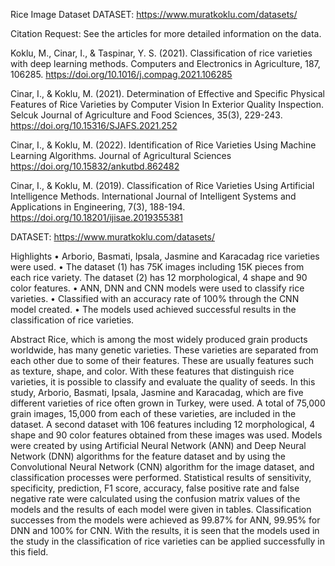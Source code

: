 Rice Image Dataset
DATASET: https://www.muratkoklu.com/datasets/

Citation Request: See the articles for more detailed information on the data.

Koklu, M., Cinar, I., & Taspinar, Y. S. (2021). Classification of rice varieties with deep learning methods. Computers and Electronics in Agriculture, 187, 106285. https://doi.org/10.1016/j.compag.2021.106285

Cinar, I., & Koklu, M. (2021). Determination of Effective and Specific Physical Features of Rice Varieties by Computer Vision In Exterior Quality Inspection. Selcuk Journal of Agriculture and Food Sciences, 35(3), 229-243. https://doi.org/10.15316/SJAFS.2021.252

Cinar, I., & Koklu, M. (2022). Identification of Rice Varieties Using Machine Learning Algorithms. Journal of Agricultural Sciences https://doi.org/10.15832/ankutbd.862482

Cinar, I., & Koklu, M. (2019). Classification of Rice Varieties Using Artificial Intelligence Methods. International Journal of Intelligent Systems and Applications in Engineering, 7(3), 188-194. https://doi.org/10.18201/ijisae.2019355381

DATASET: https://www.muratkoklu.com/datasets/

Highlights
• Arborio, Basmati, Ipsala, Jasmine and Karacadag rice varieties were used.
• The dataset (1) has 75K images including 15K pieces from each rice variety. The dataset (2) has 12 morphological, 4 shape and 90 color features.
• ANN, DNN and CNN models were used to classify rice varieties.
• Classified with an accuracy rate of 100% through the CNN model created.
• The models used achieved successful results in the classification of rice varieties.

Abstract
Rice, which is among the most widely produced grain products worldwide, has many genetic varieties. These varieties are separated from each other due to some of their features. These are usually features such as texture, shape, and color. With these features that distinguish rice varieties, it is possible to classify and evaluate the quality of seeds. In this study, Arborio, Basmati, Ipsala, Jasmine and Karacadag, which are five different varieties of rice often grown in Turkey, were used. A total of 75,000 grain images, 15,000 from each of these varieties, are included in the dataset. A second dataset with 106 features including 12 morphological, 4 shape and 90 color features obtained from these images was used. Models were created by using Artificial Neural Network (ANN) and Deep Neural Network (DNN) algorithms for the feature dataset and by using the Convolutional Neural Network (CNN) algorithm for the image dataset, and classification processes were performed. Statistical results of sensitivity, specificity, prediction, F1 score, accuracy, false positive rate and false negative rate were calculated using the confusion matrix values of the models and the results of each model were given in tables. Classification successes from the models were achieved as 99.87% for ANN, 99.95% for DNN and 100% for CNN. With the results, it is seen that the models used in the study in the classification of rice varieties can be applied successfully in this field.
